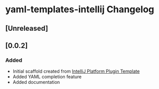 <!-- Keep a Changelog guide -> https://keepachangelog.com -->

# yaml-templates-intellij Changelog

## [Unreleased]

## [0.0.2]
### Added
- Initial scaffold created from [IntelliJ Platform Plugin Template](https://github.com/JetBrains/intellij-platform-plugin-template)
- Added YAML completion feature
- Added documentation

